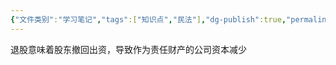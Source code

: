 ```yaml
---
{"文件类别":"学习笔记","tags":["知识点","民法"],"dg-publish":true,"permalink":"/学习笔记studyup/知识点cheese/退股/","dgPassFrontmatter":true,"created":"2024-10-27T16:34:43.656+08:00","updated":"2024-10-27T16:34:46.367+08:00"}
---
```


退股意味着股东撤回出资，导致作为责任财产的公司资本减少